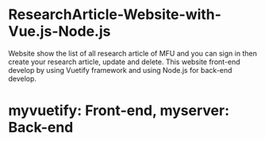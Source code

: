 # ResearchArticle-Website-with-Vue.js-Node.js
Website show the list of all research article of MFU and you can sign in then create your research article, update and delete. This website front-end develop by using Vuetify framework and using Node.js for back-end develop.
# myvuetify: Front-end, myserver: Back-end
